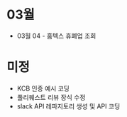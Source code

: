 
# 03월
 - 03월 04 - 홈텍스 휴폐업 조회 <br>

# 미정
 - KCB 인증 예시 코딩
 - 풀리퀘스트 리뷰 장식 수정
 - slack API 레파지토리 생성 및 API 코딩
